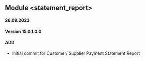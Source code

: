 ## Module <statement_report>

#### 26.09.2023
#### Version 15.0.1.0.0
#### ADD
- Initial commit for Customer/ Supplier Payment Statement Report
